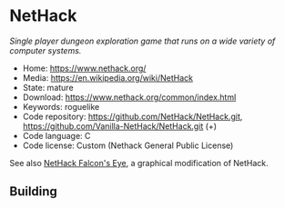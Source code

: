 # NetHack

_Single player dungeon exploration game that runs on a wide variety of computer systems._

- Home: https://www.nethack.org/
- Media: https://en.wikipedia.org/wiki/NetHack
- State: mature
- Download: https://www.nethack.org/common/index.html
- Keywords: roguelike
- Code repository: https://github.com/NetHack/NetHack.git, https://github.com/Vanilla-NetHack/NetHack.git (+)
- Code language: C
- Code license: Custom (Nethack General Public License)

See also [NetHack Falcon's Eye](https://sourceforge.net/projects/falconseye/), a graphical modification of NetHack.

## Building


